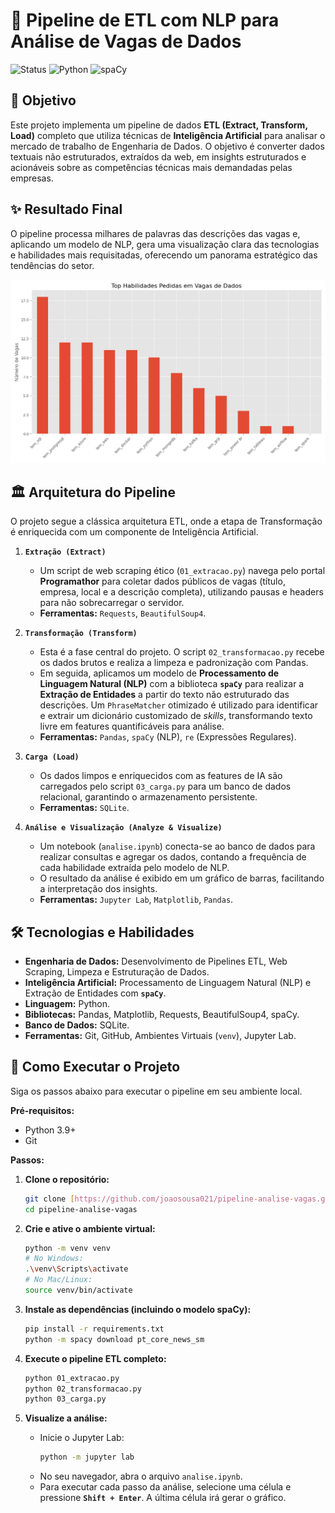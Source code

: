 # 🧠 Pipeline de ETL com NLP para Análise de Vagas de Dados

![Status](https://img.shields.io/badge/status-concluído-brightgreen)
![Python](https://img.shields.io/badge/python-3.9%2B-blue)
![spaCy](https://img.shields.io/badge/NLP-spaCy-blueviolet)

## 🎯 Objetivo

Este projeto implementa um pipeline de dados **ETL (Extract, Transform, Load)** completo que utiliza técnicas de **Inteligência Artificial** para analisar o mercado de trabalho de Engenharia de Dados. O objetivo é converter dados textuais não estruturados, extraídos da web, em insights estruturados e acionáveis sobre as competências técnicas mais demandadas pelas empresas.

## ✨ Resultado Final

O pipeline processa milhares de palavras das descrições das vagas e, aplicando um modelo de NLP, gera uma visualização clara das tecnologias e habilidades mais requisitadas, oferecendo um panorama estratégico das tendências do setor.

![Gráfico de Top Skills](top_skills.png)

## 🏛️ Arquitetura do Pipeline

O projeto segue a clássica arquitetura ETL, onde a etapa de Transformação é enriquecida com um componente de Inteligência Artificial.

1.  **`Extração (Extract)`**

    - Um script de web scraping ético (`01_extracao.py`) navega pelo portal **Programathor** para coletar dados públicos de vagas (título, empresa, local e a descrição completa), utilizando pausas e headers para não sobrecarregar o servidor.
    - **Ferramentas:** `Requests`, `BeautifulSoup4`.

2.  **`Transformação (Transform)`**

    - Esta é a fase central do projeto. O script `02_transformacao.py` recebe os dados brutos e realiza a limpeza e padronização com Pandas.
    - Em seguida, aplicamos um modelo de **Processamento de Linguagem Natural (NLP)** com a biblioteca **`spaCy`** para realizar a **Extração de Entidades** a partir do texto não estruturado das descrições. Um `PhraseMatcher` otimizado é utilizado para identificar e extrair um dicionário customizado de _skills_, transformando texto livre em features quantificáveis para análise.
    - **Ferramentas:** `Pandas`, `spaCy` (NLP), `re` (Expressões Regulares).

3.  **`Carga (Load)`**

    - Os dados limpos e enriquecidos com as features de IA são carregados pelo script `03_carga.py` para um banco de dados relacional, garantindo o armazenamento persistente.
    - **Ferramentas:** `SQLite`.

4.  **`Análise e Visualização (Analyze & Visualize)`**
    - Um notebook (`analise.ipynb`) conecta-se ao banco de dados para realizar consultas e agregar os dados, contando a frequência de cada habilidade extraída pelo modelo de NLP.
    - O resultado da análise é exibido em um gráfico de barras, facilitando a interpretação dos insights.
    - **Ferramentas:** `Jupyter Lab`, `Matplotlib`, `Pandas`.

## 🛠️ Tecnologias e Habilidades

- **Engenharia de Dados:** Desenvolvimento de Pipelines ETL, Web Scraping, Limpeza e Estruturação de Dados.
- **Inteligência Artificial:** Processamento de Linguagem Natural (NLP) e Extração de Entidades com **`spaCy`**.
- **Linguagem:** Python.
- **Bibliotecas:** Pandas, Matplotlib, Requests, BeautifulSoup4, spaCy.
- **Banco de Dados:** SQLite.
- **Ferramentas:** Git, GitHub, Ambientes Virtuais (`venv`), Jupyter Lab.

## 🚀 Como Executar o Projeto

Siga os passos abaixo para executar o pipeline em seu ambiente local.

**Pré-requisitos:**

- Python 3.9+
- Git

**Passos:**

1.  **Clone o repositório:**

    ```bash
    git clone [https://github.com/joaosousa021/pipeline-analise-vagas.git](https://github.com/joaosousa021/pipeline-analise-vagas.git)
    cd pipeline-analise-vagas
    ```

2.  **Crie e ative o ambiente virtual:**

    ```bash
    python -m venv venv
    # No Windows:
    .\venv\Scripts\activate
    # No Mac/Linux:
    source venv/bin/activate
    ```

3.  **Instale as dependências (incluindo o modelo spaCy):**

    ```bash
    pip install -r requirements.txt
    python -m spacy download pt_core_news_sm
    ```

4.  **Execute o pipeline ETL completo:**

    ```bash
    python 01_extracao.py
    python 02_transformacao.py
    python 03_carga.py
    ```

5.  **Visualize a análise:**
    - Inicie o Jupyter Lab:
      ```bash
      python -m jupyter lab
      ```
    - No seu navegador, abra o arquivo `analise.ipynb`.
    - Para executar cada passo da análise, selecione uma célula e pressione **`Shift + Enter`**. A última célula irá gerar o gráfico.
